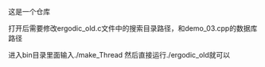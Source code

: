 这是一个仓库

打开后需要修改ergodic_old.c文件中的搜索目录路径，和demo_03.cpp的数据库路径

进入bin目录里面输入./make_Thread  然后直接运行./ergodic_old就可以


